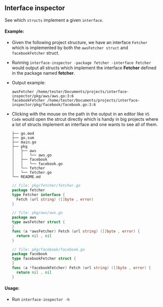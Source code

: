 ## Interface inspector

See which `structs` implement a given `interface`.

#### Example:

- Given the following project structure, we have an interface `Fetcher` which is implemented by both the `awsFetcher struct` and `facebookFetcher` struct.
- Running `interface-inspector -package fetcher -interface Fetcher` would output all structs which implement the interface **Fetcher** defined in the package named **fetcher**.
- Output example:
  ```
  awsFetcher /home/tester/Documents/projects/interface-inspector/pkg/aws/aws.go:3:6
  facebookFetcher /home/tester/Documents/projects/interface-inspector/pkg/facebook/facebook.go:3:6
  ```
- Clicking with the mouse on the path in the output in an editor like `VS Code` would open the strcut directly which is handy in big projects where a lot of structs implement an interface and one wants to see all of them.

  ```
  ├── go.mod
  ├── go.sum
  ├── main.go
  ├── pkg
  │   ├── aws
  │   │   └── aws.go
  │   ├── facebook
  │   │   └── facebook.go
  │   └── fetcher
  │   └── fetcher.go
  └── README.md

  ```

  ```go
  // file: pkg/fetcher/fetcher.go
  package fetcher
  type Fetcher interface {
  	Fetch (url string) ([]byte , error)
  }
  ```

  ```go
  // file: pkg/aws/aws.go
  package aws
  type awsFetcher struct {
  }
  func (a *awsFetcher) Fetch (url string) ([]byte , error) {
  	return nil , nil
  }
  ```

  ```go
  // file: pkg/facebook/facebook.go
  package facebook
  type facebookFetcher struct {
  }
  func (a *facebookFetcher) Fetch (url string) ([]byte , error) {
  	return nil , nil
  }
  ```

#### Usage:

- Run `interface-inspector -h`
